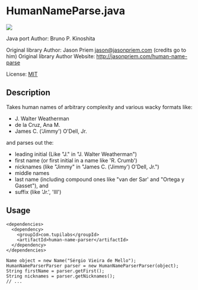 # HumanNameParse.java

![](https://github.com/tupilabs/HumanNameParser.java/workflows/CI/badge.svg)

Java port Author: Bruno P. Kinoshita

Original library Author: Jason Priem jason@jasonpriem.com (credits go to him)
Original library Author Website: http://jasonpriem.com/human-name-parse

License: [MIT](http://www.opensource.org/licenses/mit-license.php)

## Description
Takes human names of arbitrary complexity and various wacky formats like:

* J. Walter Weatherman 
* de la Cruz, Ana M. 
* James C. ('Jimmy') O'Dell, Jr.

and parses out the:

* leading initial (Like "J." in "J. Walter Weatherman")
* first name (or first initial in a name like 'R. Crumb')
* nicknames (like "Jimmy" in "James C. ('Jimmy') O'Dell, Jr.")
* middle names
* last name (including compound ones like "van der Sar' and "Ortega y Gasset"), and
* suffix (like 'Jr.', 'III')

## Usage

```
<dependencies>
  <dependency>
    <groupId>com.tupilabs</groupId>
    <artifactId>human-name-parser</artifactId>
  </dependency>
</dependencies>
```

```
Name object = new Name("Sérgio Vieira de Mello");
HumanNameParserParser parser = new HumanNameParserParser(object);
String firstName = parser.getFirst();
String nicknames = parser.getNicknames();
// ...
```